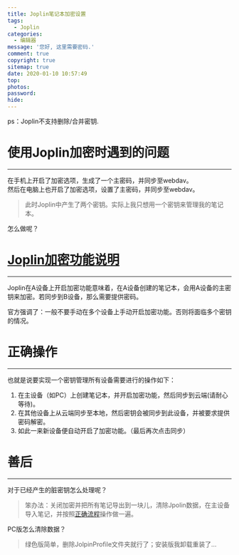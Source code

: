 ```yaml
---
title: Joplin笔记本加密设置
tags:
  - Joplin
categories:
  - 编辑器
message: '您好, 这里需要密码.'
comment: true
copyright: true
sitemap: true
date: 2020-01-10 10:57:49
top:
photos:
password:
hide:
---
```

ps：Joplin不支持删除/合并密钥.

<!--more-->

# 使用Joplin加密时遇到的问题

---

在手机上开启了加密选项，生成了一个主密码，并同步至webdav。  
然后在电脑上也开启了加密选项，设置了主密码，并同步至webdav。

> 此时Joplin中产生了两个密钥。实际上我只想用一个密钥来管理我的笔记本。  

怎么做呢？

# [Joplin加密功能说明](https://joplinapp.org/e2ee/)

---

Joplin在A设备上开启加密功能意味着，在A设备创建的笔记本，会用A设备的主密钥来加密。若同步到B设备，那么需要提供密码。

官方强调了：一般不要手动在多个设备上手动开启加密功能。否则将面临多个密钥的情况。

# <span id="jump">正确操作</span>

---

也就是说要实现一个密钥管理所有设备需要进行的操作如下：

1. 在主设备（如PC）上创建笔记本，并开启加密功能，然后同步到云端(请耐心等待)。
2. 在其他设备上从云端同步至本地，然后密钥会被同步到此设备，并被要求提供密码解密。
3. 如此一来新设备便自动开启了加密功能。（最后再次点击同步）

# 善后

---

对于已经产生的脏密钥怎么处理呢？
  
> 笨办法：关闭加密并把所有笔记导出到一块儿，清除Jpolin数据，在主设备导入笔记，并按照[正确流程](#jump)操作做一遍。

PC版怎么清除数据？

> 绿色版简单，删除JolpinProfile文件夹就行了；安装版我卸载重装了...